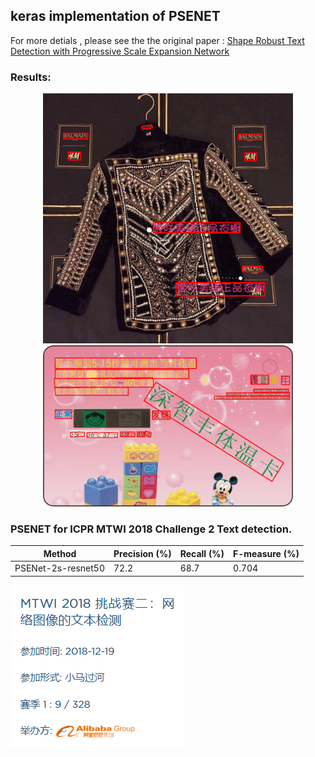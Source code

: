
## keras implementation of PSENET 
For more detials , please see the the original paper : [Shape Robust Text Detection with Progressive Scale Expansion Network](https://arxiv.org/abs/1806.02559)



### Results:
<center class='half'>
    <img src="imgs/res1.png" width='400'> <img src="imgs/res2.png" width='400'>
</center>

### PSENET for ICPR MTWI 2018 Challenge 2 Text detection.
| Method | Precision (%) | Recall (%) | F-measure (%) | 
| - | - | - | - |
| PSENet-2s-resnet50 | 72.2 | 68.7 | 0.704 |

![](imgs/mtwi.png)


